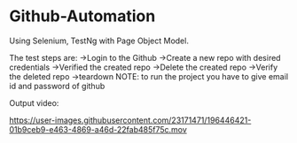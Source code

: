 # Github-Automation
Using Selenium, TestNg with Page Object Model.

The test steps are:
->Login to the Github
->Create a new repo with desired credentials 
->Verified the created repo
->Delete the created repo
->Verify the deleted repo
->teardown
NOTE: to run the project you have to give email id and password of github

Output video:



https://user-images.githubusercontent.com/23171471/196446421-01b9ceb9-e463-4869-a46d-22fab485f75c.mov

